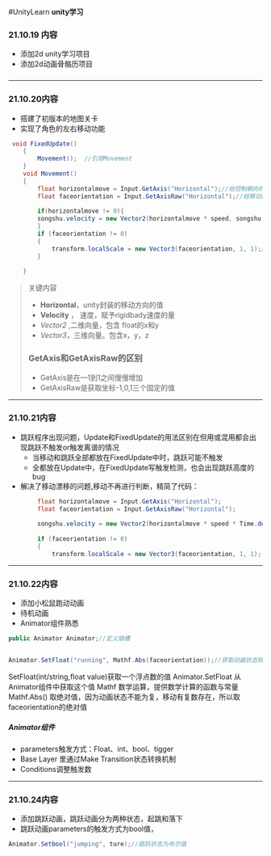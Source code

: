 #UnityLearn
**unity学习**
### 21.10.19 内容
+ 添加2d unity学习项目
+ 添加2d动画骨骼历项目
### 
---
### 21.10.20内容
+ 搭建了初版本的地图关卡
+ 实现了角色的左右移动功能
```c#
 void FixedUpdate()
    {
        Movement();  //引用Movement
    }
    void Movement()
    {
        float horizontalmove = Input.GetAxis("Horizontal");//给控制朝向的变量赋值
        float faceorientation = Input.GetAxisRaw("Horizontal");//给移动的变量赋值
	
        if(horizontalmove != 0){
        songshu.velocity = new Vector2(horizontalmove * speed, songshu.velocity.y);//给 rigidbady赋予值的变化，使得其移动
        }
        if (faceorientation != 0)
        {
            transform.localScale = new Vector3(faceorientation, 1, 1);//transfrom获取scale的值，x.z轴保持1不变
        }
       
    }
```
> 关键内容 
> +  **Horizontal**，unity封装的移动方向的值
> + **Velocity**  ， 速度，赋予rigidbady速度的量
> + *Vector2* ,二维向量，包含 float的x和y
> + *Vector3*，三维向量。包含x，y，z
> ### GetAxis和GetAxisRaw的区别
> + GetAxis是在—1到1之间慢慢增加
> + GetAxisRaw是获取坐标-1,0,1三个固定的值
----
### 21.10.21内容
+ 跳跃程序出现问题，Update和FixedUpdate的用法区别在但用或混用都会出现跳跃不触发or触发离谱的情况
	+ 当移动和跳跃全部都放在FixedUpdate中时，跳跃可能不触发
	+ 全都放在Update中，在FixedUpdate写触发检测，也会出现跳跃高度的bug
+ 解决了移动漂移的问题,移动不再进行判断，精简了代码：
```C#
        float horizontalmove = Input.GetAxis("Horizontal");
        float faceorientation = Input.GetAxisRaw("Horizontal");
        
        songshu.velocity = new Vector2(horizontalmove * speed * Time.deltaTime, songshu.velocity.y);
        
        if (faceorientation != 0)
        {
            transform.localScale = new Vector3(faceorientation, 1, 1);
```

---
### 21.10.22内容
+ 添加小松鼠跑动动画
+ 待机动画
+ Animator组件熟悉
```C#
public Animator Animator;//定义插槽


Animator.SetFloat("running", Mathf.Abs(faceorientation));//获取动画状态转换数值
```
SetFloat(int/string,float value)获取一个浮点数的值
Animator.SetFloat 从Animator组件中获取这个值
Mathf 数学运算，提供数学计算的函数与常量
Mathf.Abs() 取绝对值，因为动画状态不能为复，移动有复数存在，所以取faceorientation的绝对值
##### Animator组件
+ parameters触发方式：Float、int、bool、tigger
+ Base Layer 里通过Make Transition状态转换机制
+ Conditions调整触发数
---
### 21.10.24内容
+	添加跳跃动画，跳跃动画分为两种状态，起跳和落下
+	跳跃动画parameters的触发方式为bool值，
~~~C#
Animator.Setbool("jumping", ture);//跳跃状态为布尔值
~~~


